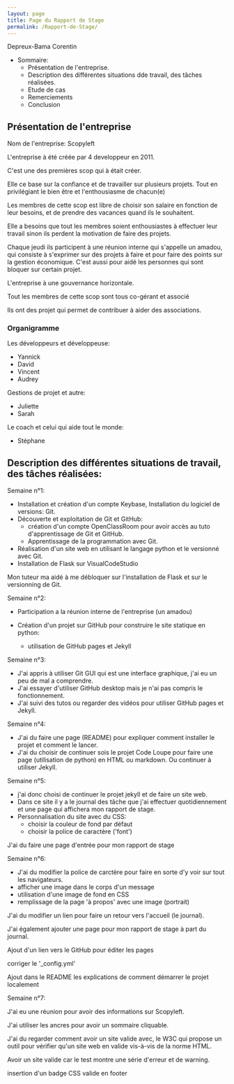 ```yaml
---
layout: page
title: Page du Rapport de Stage
permalink: /Rapport-de-Stage/
---
```


Depreux-Bama Corentin 


- Sommaire:
  - Présentation de l'entreprise.
  - Description des différentes situations dde travail, des tâches réalisées.
  - Etude de cas
  - Remerciements
  - Conclusion

## Présentation de l'entreprise

Nom de l'entreprise: Scopyleft

L'entreprise à été créée par 4 developpeur en 2011.

C'est une des premières scop qui à était créer.

Elle ce base sur la confiance et de travailler sur plusieurs projets.
Tout en privilégiant le bien être et l'enthousiasme de chacun(e)

Les membres de cette scop est libre de choisir son salaire en fonction de leur besoins, et de prendre des vacances quand ils le souhaitent. 

Elle a besoins que tout les membres soient enthousiastes à effectuer leur travail sinon ils perdent la motivation de faire des projets.

Chaque jeudi ils participent à une réunion interne qui s'appelle un amadou,
qui consiste à s'exprimer sur des projets à faire et pour faire des points sur la gestion économique.
C'est aussi pour aidé les personnes qui sont bloquer sur certain projet.

L'entreprise à une gouvernance horizontale.

Tout les membres de cette scop sont tous co-gérant et associé

Ils ont des projet qui permet de contribuer à aider des associations.

### Organigramme 

Les développeurs et développeuse:

- Yannick
- David
- Vincent
- Audrey 

Gestions de projet et autre: 

- Juliette
- Sarah

Le coach et celui qui aide tout le monde:

- Stéphane



## Description des différentes situations de travail, des tâches réalisées:

Semaine n°1: 

- Installation et création d'un compte Keybase, Installation du logiciel de versions: Git.
- Découverte et exploitation de Git et GitHub:
  - création d'un compte OpenClassRoom pour avoir accès au tuto d'apprentissage de Git et GitHub.
  - Apprentissage de la programmation avec Git.
- Réalisation d'un site web en utilisant le langage python et le versionné avec Git.
- Installation de Flask sur VisualCodeStudio

Mon tuteur ma aidé à me débloquer sur l'installation de Flask et sur le versionning de Git.

Semaine n°2:

- Participation a la réunion interne de l'entreprise (un amadou)

- Création d'un projet sur GitHub pour construire le site statique en python:
  - utilisation de GitHub pages et Jekyll

Semaine n°3:

- J'ai appris à utiliser Git GUI qui est une interface graphique, j'ai eu un peu de mal a comprendre.
- J'ai essayer d'utiliser GitHub desktop mais je n'ai pas compris le fonctionnement.
- J'ai suivi des tutos ou regarder des vidéos pour utiliser GitHub pages et Jekyll.
 
Semaine n°4:

- J'ai du faire une page (README) pour expliquer comment installer le projet et comment le lancer.
- J'ai du choisir de continuer sois le projet Code Loupe pour faire une page (utilisation de python) en HTML ou markdown.
Ou continuer à utiliser Jekyll.

Semaine n°5:

- j'ai donc choisi de continuer le projet jekyll et de faire un site web.
- Dans ce site il y a le journal des tâche que j'ai effectuer quotidiennement et une page qui affichera mon rapport de stage.
- Personnalisation du site avec du CSS:
  - choisir la couleur de fond par défaut
  - choisir la police de caractère ('font')

J'ai du faire une page d'entrée pour mon rapport de stage

Semaine n°6:

- J'ai du modifier la police de carctère pour faire en sorte d'y voir sur tout les navigateurs.
- afficher une image dans le corps d'un message
- utilisation d'une image de fond en CSS
- remplissage de la page 'à propos' avec une image (portrait)

J'ai du modifier un lien pour faire un retour vers l'accueil (le journal).

J'ai également ajouter une page pour mon rapport de stage à part du journal.

Ajout d'un lien vers le GitHub pour éditer les pages

corriger le '_config.yml'

Ajout dans le README les explications de comment démarrer le projet localement 

Semaine n°7:

J'ai eu une réunion pour avoir des informations sur Scopyleft.

J'ai utiliser les ancres pour avoir un sommaire cliquable.

J'ai du regarder comment avoir un site valide avec,
le W3C qui propose un outil pour vérifier qu'un site web en valide vis-à-vis de la norme HTML.

Avoir un site valide car le test montre une série d'erreur et de warning.

insertion d'un badge CSS valide en footer